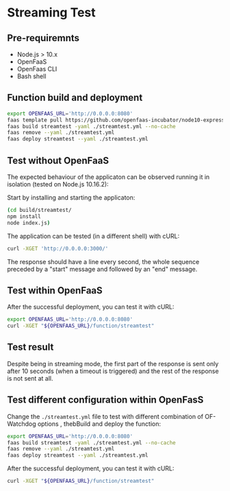 # Streaming Test


## Pre-requiremnts

- Node.js > 10.x
- OpenFaaS
- OpenFaas CLI
- Bash shell
 

## Function build and deployment 

```bash
export OPENFAAS_URL='http://0.0.0.0:8080'
faas template pull https://github.com/openfaas-incubator/node10-express-service 
faas build streamtest -yaml ./streamtest.yml --no-cache 
faas remove --yaml ./streamtest.yml
faas deploy streamtest --yaml ./streamtest.yml
```

## Test without OpenFaaS

The expected behaviour of the applicaton can be observed running it in isolation
(tested on Node.js 10.16.2):

Start by installing and starting the applicaton:
```bash
(cd build/streamtest/
npm install
node index.js)
```

The application can be tested (in a different shell) with cURL:
```bash
curl -XGET 'http://0.0.0.0:3000/'
```

The response should have a line every second, the whole sequence preceded by a "start" message and followed by an "end" message. 


## Test within OpenFaaS

After the successful deployment, you can test it with cURL:

```bash
export OPENFAAS_URL='http://0.0.0.0:8080'
curl -XGET "${OPENFAAS_URL}/function/streamtest"
```


## Test result

Despite being in streaming mode, the first part of the response is sent only after 10 seconds 
(when a timeout is triggered) and the rest of the response is not sent at all.


## Test different configuration within OpenFasS

Change the `./streamtest.yml` file to test with different combination of OF-Watchdog options ,
thebBuild and deploy the function:
```bash
export OPENFAAS_URL='http://0.0.0.0:8080'
faas build streamtest -yaml ./streamtest.yml --no-cache 
faas remove --yaml ./streamtest.yml
faas deploy streamtest --yaml ./streamtest.yml
```

After the successful deployment, you can test it with cURL:
```bash
curl -XGET "${OPENFAAS_URL}/function/streamtest"
```
